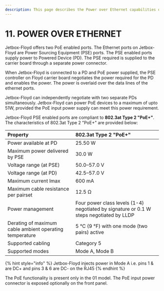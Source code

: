 ```yaml
---
description: This page describes the Power over Ethernet capabilities of Jetbox-Floyd
---
```


# 11. POWER OVER ETHERNET

Jetbox-Floyd offers two PoE enabled ports. The Ethernet ports on Jetbox-Floyd are Power Sourcing Equipment \(PSE\) ports. The PSE enabled ports supply power to Powered Device \(PD\). The PSE required is supplied to the carrier board through a separate power connector. 

When Jetbox-Floyd is connected to a PD and PoE power supplied, the PSE controller on Floyd carrier board negotiates the power required for the PD and enables the power. The power is overlaid over the data lines of the ethernet ports.

Jetbox-Floyd can independently negotiate with two separate PDs simultaneously. Jetbox-Floyd can power PoE devices to a maximum of upto 51W, provided the PoE input power supply can meet this power requirement.

Jetbox-Floyd PSE enabled ports are compliant to **802.3at Type 2 "PoE+"**. The characteristics of 802.3at Type 2 "PoE+" are provided below:

| **Property** | **802.3at Type 2 "PoE+"** |
| :--- | :--- |
| Power available at PD | 25.50 W |
| Maximum power delivered by PSE | 30.0 W |
| Voltage range \(at PSE\) | 50.0–57.0 V |
| Voltage range \(at PD\) | 42.5–57.0 V |
| Maximum current Imax | 600 mA |
| Maximum cable resistance per pairset | 12.5 Ω |
| Power management | Four power class levels \(1-4\) negotiated by signature or 0.1 W steps negotiated by LLDP |
| Derating of maximum cable ambient operating temperature | 5 °C \(9 °F\) with one mode \(two pairs\) active |
| Supported cabling | Category 5 |
| Supported modes | Mode A, Mode B |

{% hint style="info" %}
Jetbox-Floyd injects power in Mode A i.e. pins 1 & are DC+ and pins 3 & 6 are DC- on the RJ45
{% endhint %}

The PoE functionality is present only in the 01 model. The PoE input power connector is exposed optionally on the front panel.

